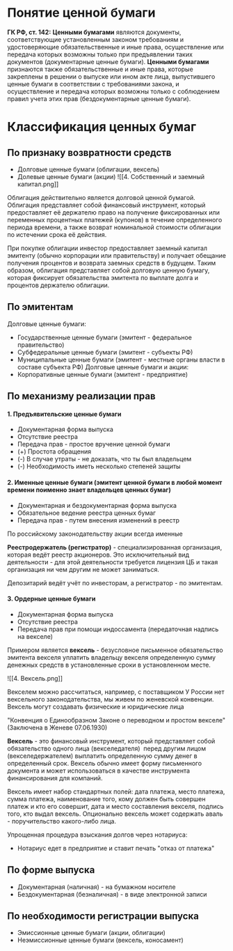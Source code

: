# Понятие ценной бумаги

**ГК РФ, ст. 142:**
**Ценными бумагами** являются документы, соответствующие установленным законом требованиям и удостоверяющие обязательственные и иные права, осуществление или передача которых возможны только при предъявлении таких документов (документарные ценные бумаги).
**Ценными бумагами** признаются также обязательственные и иные права, которые закреплены в решении о выпуске или ином акте лица, выпустившего ценные бумаги в соответствии с требованиями закона, и осуществление и передача которых возможны только с соблюдением правил учета этих прав (бездокументарные ценные бумаги).

# Классификация ценных бумаг
## По признаку возвратности средств
- Долговые ценные бумаги (облигации, вексель)
- Долевые ценные бумаги (акции)
![[4. Собственный и заемный капитал.png]]

Облигация действительно является долговой ценной бумагой. Облигация представляет собой финансовый инструмент, который предоставляет её держателю право на получение фиксированных или переменных процентных платежей (купонов) в течение определенного периода времени, а также возврат номинальной стоимости облигации по истечении срока её действия.

При покупке облигации инвестор предоставляет заемный капитал эмитенту (обычно корпорации или правительству) и получает обещание получения процентов и возврата заемных средств в будущем. Таким образом, облигация представляет собой долговую ценную бумагу, которая фиксирует обязательства эмитента по выплате долга и процентов держателю облигации.
## По эмитентам
Долговые ценные бумаги:
- Государственные ценные бумаги (эмитент - федеральное правительство)
- Субфедеральные ценные бумаги (эмитент - субъекты РФ)
- Муниципальные ценные бумаги (эмитент - местные органы власти в составе субъекта РФ)
Долговые ценные бумаги и акции:
- Корпоративные ценные бумаги (эмитент - предприятие)

## По механизму реализации прав
#### 1. Предъявительские ценные бумаги
- Документарная форма выпуска
- Отсутствие реестра
- Передача прав - простое вручение ценной бумаги
- (+) Простота обращения
- (-) В случае утраты - не доказать, что ты был владельцем
- (-) Необходимость иметь несколько степеней защиты
#### 2. Именные ценные бумаги (эмитент ценной бумаги в любой момент времени поименно знает владельцев ценных бумаг)
- Документарная и бездокументарная форма выпуска
- Обязательное ведение реестра ценных бумаг
- Передача прав - путем внесения изменений в реестр

По российскому законодательству акции всегда именные

**Реестродержатель (регистратор)** - специализированная организация, которая ведёт реестр акционеров. Это исключительный вид деятельности - для этой деятельности требуется лицензия ЦБ и такая организация ни чем другим не может заниматься.

Депозитарий ведёт учёт по инвесторам, а регистратор - по эмитентам.
#### 3. Ордерные ценные бумаги
- Документарная форма выпуска
- Отсутствие реестра
- Передача прав при помощи индоссамента (передаточная надпись на векселе)

Примером является **вексель** - безусловное письменное обязательство эмитента векселя уплатить владельцу векселя определенную сумму денежных средств в установленные сроки в установленном месте.

![[4. Вексель.png]]

Векселем можно рассчитаться, например, с поставщиком
У России нет вексельного законодательства, мы живем по женевской конвенции.
Вексель могут создавать физические и юридические лица

"Конвенция о Единообразном Законе о переводном и простом векселе" (Заключена в Женеве 07.06.1930)

**Вексель** - это финансовый инструмент, который представляет собой обязательство одного лица (векселедателя)  перед другим лицом (векселедержателем) выплатить определенную сумму денег в определенный срок. Вексель обычно имеет форму письменного документа и может использоваться в качестве инструмента финансирования для компаний.

Вексель имеет набор стандартных полей: дата платежа, место платежа, сумма платежа, наименование того, кому должен быть совершен платеж и кто его совершит, дата и место составления векселя, подпись того, кто выдал вексель. Опционально вексель может содержать аваль - поручительство какого-либо лица.

Упрощенная процедура взыскания долгов через нотариуса:
- Нотариус едет в предприятие и ставит печать "отказ от платежа"

## По форме выпуска
- Документарная (наличная) - на бумажном носителе
- Бездокументарная (безналичная) - в виде электронной записи

## По необходимости регистрации выпуска
- Эмиссионные ценные бумаги (акции, облигации)
- Неэмиссионные ценные бумаги (вексель, коносамент)